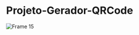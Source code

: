 # Projeto-Gerador-QRCode

![Frame 15](https://user-images.githubusercontent.com/108281436/192768715-8d912329-3d62-4310-a54f-f2389dbda41c.png)

 ##
